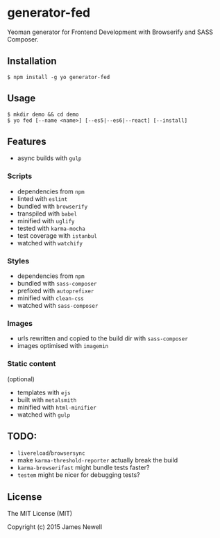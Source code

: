 # generator-fed

Yeoman generator for Frontend Development with Browserify and SASS Composer.

## Installation

    $ npm install -g yo generator-fed

## Usage

    $ mkdir demo && cd demo
    $ yo fed [--name <name>] [--es5|--es6|--react] [--install]

## Features
- async builds with `gulp`

### Scripts
- dependencies from `npm`
- linted with `eslint`
- bundled with `browserify`
- transpiled with `babel`
- minified with `uglify`
- tested with `karma-mocha`
- test coverage with `istanbul`
- watched with `watchify`

### Styles
- dependencies from `npm`
- bundled with `sass-composer`
- prefixed with `autoprefixer`
- minified with `clean-css`
- watched with `sass-composer`

### Images
- urls rewritten and copied to the build dir with `sass-composer`
- images optimised with `imagemin`

### Static content
(optional)

- templates with `ejs`
- built with `metalsmith`
- minified with `html-minifier`
- watched with `gulp`

## TODO:
- `livereload`/`browsersync`
- make `karma-threshold-reporter` actually break the build
- `karma-browserifast` might bundle tests faster?
- `testem` might be nicer for debugging tests?

## License

The MIT License (MIT)

Copyright (c) 2015 James Newell

